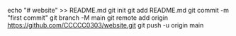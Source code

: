 echo "# website" >> README.md
git init
git add README.md
git commit -m "first commit"
git branch -M main
git remote add origin https://github.com/CCCCC0303/website.git
git push -u origin main

